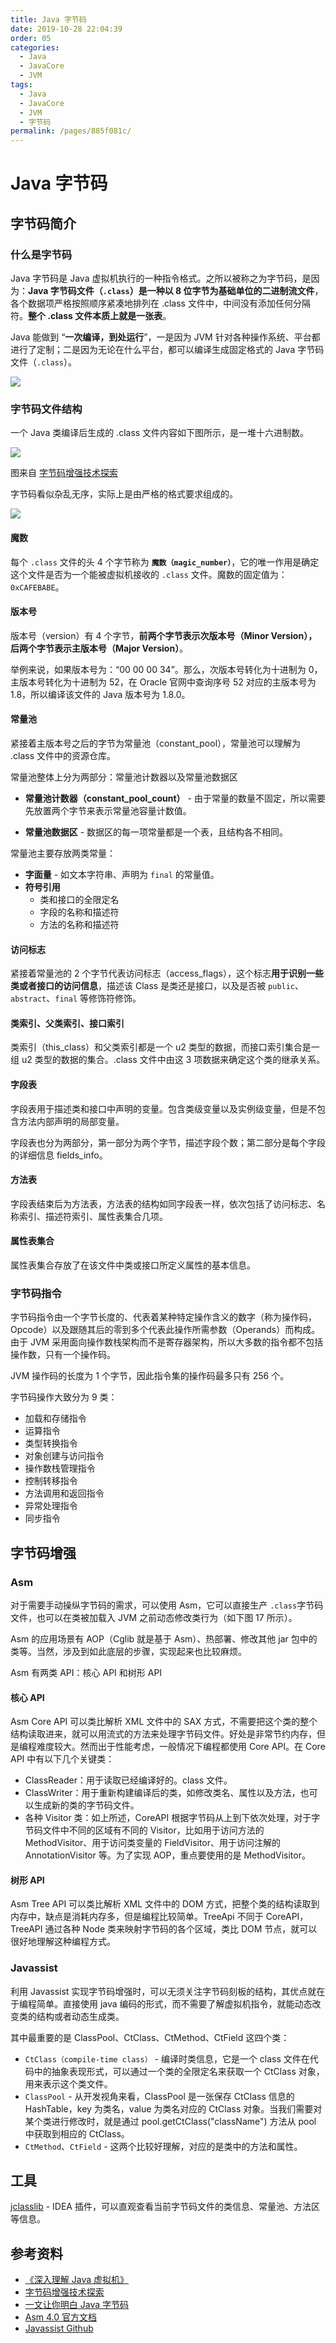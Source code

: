 ```yaml
---
title: Java 字节码
date: 2019-10-28 22:04:39
order: 05
categories:
  - Java
  - JavaCore
  - JVM
tags:
  - Java
  - JavaCore
  - JVM
  - 字节码
permalink: /pages/885f081c/
---
```


# Java 字节码

## 字节码简介

### 什么是字节码

Java 字节码是 Java 虚拟机执行的一种指令格式。之所以被称之为字节码，是因为：**Java 字节码文件（`.class`）是一种以 8 位字节为基础单位的二进制流文件**，各个数据项严格按照顺序紧凑地排列在 .class 文件中，中间没有添加任何分隔符。**整个 .class 文件本质上就是一张表**。

Java 能做到 “**一次编译，到处运行**”，一是因为 JVM 针对各种操作系统、平台都进行了定制；二是因为无论在什么平台，都可以编译生成固定格式的 Java 字节码文件（`.class`）。

![](https://raw.githubusercontent.com/dunwu/images/master/snap/20230419203137.png)

### 字节码文件结构

一个 Java 类编译后生成的 .class 文件内容如下图所示，是一堆十六进制数。

![](https://raw.githubusercontent.com/dunwu/images/master/snap/20230419141404.png)

图来自 [字节码增强技术探索](https://tech.meituan.com/2019/09/05/java-bytecode-enhancement.html)

字节码看似杂乱无序，实际上是由严格的格式要求组成的。

![](https://raw.githubusercontent.com/dunwu/images/master/snap/20230419154033.png)

#### 魔数

每个 `.class` 文件的头 4 个字节称为 **`魔数（magic_number）`**，它的唯一作用是确定这个文件是否为一个能被虚拟机接收的 `.class` 文件。魔数的固定值为：`0xCAFEBABE`。

#### 版本号

版本号（version）有 4 个字节，**前两个字节表示次版本号（Minor Version），后两个字节表示主版本号（Major Version）**。

举例来说，如果版本号为：“00 00 00 34”。那么，次版本号转化为十进制为 0，主版本号转化为十进制为 52，在 Oracle 官网中查询序号 52 对应的主版本号为 1.8，所以编译该文件的 Java 版本号为 1.8.0。

#### 常量池

紧接着主版本号之后的字节为常量池（constant_pool），常量池可以理解为 .class 文件中的资源仓库。

常量池整体上分为两部分：常量池计数器以及常量池数据区

- **常量池计数器（constant_pool_count）** - 由于常量的数量不固定，所以需要先放置两个字节来表示常量池容量计数值。

- **常量池数据区** - 数据区的每一项常量都是一个表，且结构各不相同。

常量池主要存放两类常量：

- **字面量** - 如文本字符串、声明为 `final` 的常量值。
- **符号引用**
  - 类和接口的全限定名
  - 字段的名称和描述符
  - 方法的名称和描述符

#### 访问标志

紧接着常量池的 2 个字节代表访问标志（access_flags），这个标志**用于识别一些类或者接口的访问信息**，描述该 Class 是类还是接口，以及是否被 `public`、`abstract`、`final` 等修饰符修饰。

#### 类索引、父类索引、接口索引

类索引（this_class）和父类索引都是一个 u2 类型的数据，而接口索引集合是一组 u2 类型的数据的集合。.class 文件中由这 3 项数据来确定这个类的继承关系。

#### 字段表

字段表用于描述类和接口中声明的变量。包含类级变量以及实例级变量，但是不包含方法内部声明的局部变量。

字段表也分为两部分，第一部分为两个字节，描述字段个数；第二部分是每个字段的详细信息 fields_info。

#### 方法表

字段表结束后为方法表，方法表的结构如同字段表一样，依次包括了访问标志、名称索引、描述符索引、属性表集合几项。

#### 属性表集合

属性表集合存放了在该文件中类或接口所定义属性的基本信息。

### 字节码指令

字节码指令由一个字节长度的、代表着某种特定操作含义的数字（称为操作码，Opcode）以及跟随其后的零到多个代表此操作所需参数（Operands）而构成。由于 JVM 采用面向操作数栈架构而不是寄存器架构，所以大多数的指令都不包括操作数，只有一个操作码。

JVM 操作码的长度为 1 个字节，因此指令集的操作码最多只有 256 个。

字节码操作大致分为 9 类：

- 加载和存储指令
- 运算指令
- 类型转换指令
- 对象创建与访问指令
- 操作数栈管理指令
- 控制转移指令
- 方法调用和返回指令
- 异常处理指令
- 同步指令

## 字节码增强

### Asm

对于需要手动操纵字节码的需求，可以使用 Asm，它可以直接生产 `.class`字节码文件，也可以在类被加载入 JVM 之前动态修改类行为（如下图 17 所示）。

Asm 的应用场景有 AOP（Cglib 就是基于 Asm）、热部署、修改其他 jar 包中的类等。当然，涉及到如此底层的步骤，实现起来也比较麻烦。

Asm 有两类 API：核心 API 和树形 API

#### 核心 API

Asm Core API 可以类比解析 XML 文件中的 SAX 方式，不需要把这个类的整个结构读取进来，就可以用流式的方法来处理字节码文件。好处是非常节约内存，但是编程难度较大。然而出于性能考虑，一般情况下编程都使用 Core API。在 Core API 中有以下几个关键类：

- ClassReader：用于读取已经编译好的。class 文件。
- ClassWriter：用于重新构建编译后的类，如修改类名、属性以及方法，也可以生成新的类的字节码文件。
- 各种 Visitor 类：如上所述，CoreAPI 根据字节码从上到下依次处理，对于字节码文件中不同的区域有不同的 Visitor，比如用于访问方法的 MethodVisitor、用于访问类变量的 FieldVisitor、用于访问注解的 AnnotationVisitor 等。为了实现 AOP，重点要使用的是 MethodVisitor。

#### 树形 API

Asm Tree API 可以类比解析 XML 文件中的 DOM 方式，把整个类的结构读取到内存中，缺点是消耗内存多，但是编程比较简单。TreeApi 不同于 CoreAPI，TreeAPI 通过各种 Node 类来映射字节码的各个区域，类比 DOM 节点，就可以很好地理解这种编程方式。

### Javassist

利用 Javassist 实现字节码增强时，可以无须关注字节码刻板的结构，其优点就在于编程简单。直接使用 java 编码的形式，而不需要了解虚拟机指令，就能动态改变类的结构或者动态生成类。

其中最重要的是 ClassPool、CtClass、CtMethod、CtField 这四个类：

- `CtClass（compile-time class）` - 编译时类信息，它是一个 class 文件在代码中的抽象表现形式，可以通过一个类的全限定名来获取一个 CtClass 对象，用来表示这个类文件。
- `ClassPool` - 从开发视角来看，ClassPool 是一张保存 CtClass 信息的 HashTable，key 为类名，value 为类名对应的 CtClass 对象。当我们需要对某个类进行修改时，就是通过 pool.getCtClass("className") 方法从 pool 中获取到相应的 CtClass。
- `CtMethod`、`CtField` - 这两个比较好理解，对应的是类中的方法和属性。

## 工具

[jclasslib](https://plugins.jetbrains.com/plugin/9248-jclasslib-bytecode-viewer) - IDEA 插件，可以直观查看当前字节码文件的类信息、常量池、方法区等信息。

## 参考资料

- [《深入理解 Java 虚拟机》](https://book.douban.com/subject/34907497/)
- [字节码增强技术探索](https://tech.meituan.com/2019/09/05/java-bytecode-enhancement.html)
- [一文让你明白 Java 字节码](https://www.jianshu.com/p/252f381a6bc4)
- [Asm 4.0 官方文档](https://asm.ow2.io/asm4-guide.pdf)
- [Javassist Github](https://github.com/jboss-javassist/javassist)
